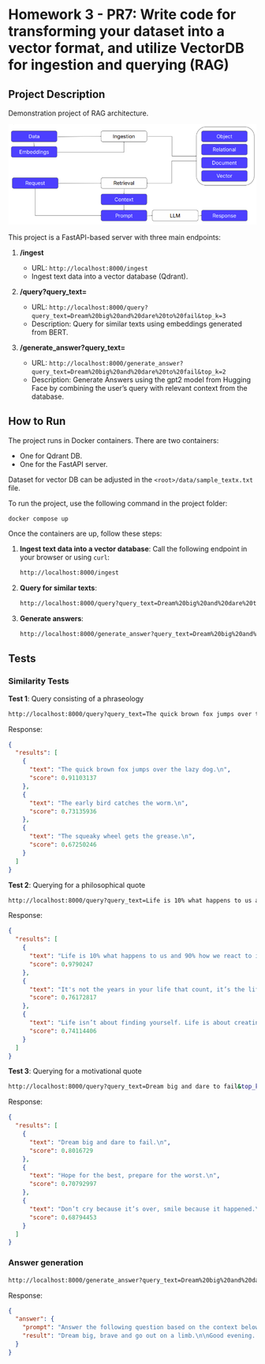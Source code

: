# Homework 3 - PR7: Write code for transforming your dataset into a vector format, and utilize VectorDB for ingestion and querying (RAG)

## Project Description

Demonstration project of RAG architecture.  

![img.png](img/img.png)

This project is a FastAPI-based server with three main endpoints:

1. **/ingest**
    - URL: `http://localhost:8000/ingest`
    - Ingest text data into a vector database (Qdrant).

2. **/query?query_text=**
    - URL: `http://localhost:8000/query?query_text=Dream%20big%20and%20dare%20to%20fail&top_k=3`
    - Description: Query for similar texts using embeddings generated from BERT.

3. **/generate_answer?query_text=**
    - URL: `http://localhost:8000/generate_answer?query_text=Dream%20big%20and%20dare%20to%20fail&top_k=2`
    - Description: Generate Answers using the gpt2 model from Hugging Face by combining the user’s query with relevant context from the database.

## How to Run

The project runs in Docker containers. There are two containers:
- One for Qdrant DB.
- One for the FastAPI server.

Dataset for vector DB can be adjusted in the `<root>/data/sample_textx.txt` file.  

To run the project, use the following command in the project folder:

```bash
docker compose up
```

Once the containers are up, follow these steps:

1. **Ingest text data into a vector database**: Call the following endpoint in your browser or using `curl`:
   ```bash
   http://localhost:8000/ingest
   ```

2. **Query for similar texts**:
   ```bash
   http://localhost:8000/query?query_text=Dream%20big%20and%20dare%20to%20fail&top_k=3
   ```

3. **Generate answers**:
   ```bash
   http://localhost:8000/generate_answer?query_text=Dream%20big%20and%20dare%20to%20fail&top_k=2
   ```

## Tests

### Similarity Tests

**Test 1**: Query consisting of a phraseology  
```bash
http://localhost:8000/query?query_text=The quick brown fox jumps over the lazy dog&top_k=3
```

Response:
```json
{
  "results": [
    {
      "text": "The quick brown fox jumps over the lazy dog.\n",
      "score": 0.91103137
    },
    {
      "text": "The early bird catches the worm.\n",
      "score": 0.73135936
    },
    {
      "text": "The squeaky wheel gets the grease.\n",
      "score": 0.67250246
    }
  ]
}
```

**Test 2**: Querying for a philosophical quote  
```bash
http://localhost:8000/query?query_text=Life is 10% what happens to us and 90% how we react to it&top_k=3
```

Response:
```json
{
  "results": [
    {
      "text": "Life is 10% what happens to us and 90% how we react to it.\n",
      "score": 0.9790247
    },
    {
      "text": "It's not the years in your life that count, it’s the life in your years.\n",
      "score": 0.76172817
    },
    {
      "text": "Life isn’t about finding yourself. Life is about creating yourself.\n",
      "score": 0.74114406
    }
  ]
}
```

**Test 3**: Querying for a motivational quote  
```bash
http://localhost:8000/query?query_text=Dream big and dare to fail&top_k=3
```

Response:
```json
{
  "results": [
    {
      "text": "Dream big and dare to fail.\n",
      "score": 0.8016729
    },
    {
      "text": "Hope for the best, prepare for the worst.\n",
      "score": 0.70792997
    },
    {
      "text": "Don’t cry because it’s over, smile because it happened.\n",
      "score": 0.68794453
    }
  ]
}
```

### Answer generation
```bash
http://localhost:8000/generate_answer?query_text=Dream%20big%20and%20dare%20to%20fail&top_k=2
```

Response:
```json
{
  "answer": {
    "prompt": "Answer the following question based on the context below.\n\nContext: Dream big and dare to fail.\n Hope for the best, prepare for the worst.\n\n\nQuestion: Dream big and dare to fail\nAnswer:",
    "result": "Dream big, brave and go out on a limb.\n\nGood evening. I know you like to give me credit for helping you through so much shit. I believe I am in some way responsible for the mess in which you ended, but I"
  }
}
```